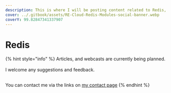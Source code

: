 ```yaml
---
description: This is where I will be posting content related to Redis, and Redis Enterprise
cover: ../.gitbook/assets/RE-Cloud-Redis-Modules-social-banner.webp
coverY: 99.82847341337907
---
```


# Redis

{% hint style="info" %}
Articles, and webcasts are currently being planned.\
\
I welcome any suggestions and feedback.

\
You can contact me via the links on [my contact page](../how-to-contact-me.md)
{% endhint %}
